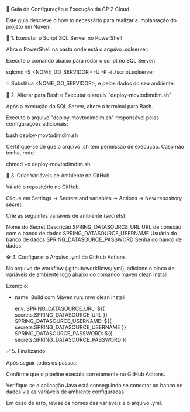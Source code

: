 🚀 Guia de Configuração e Execução da CP 2 Cloud

Este guia descreve o how to  necessário para realizar a implantação do projeto em Nuvem.

🧩 1. Executar o Script SQL Server no PowerShell

Abra o PowerShell na pasta onde está o arquivo .sqlserver.

Execute o comando abaixo para rodar o script no SQL Server:

sqlcmd -S <NOME_DO_SERVIDOR> -U <USUARIO> -P <SENHA> -i .\script.sqlserver


💡 Substitua <NOME_DO_SERVIDOR>, <USUARIO> e <SENHA> pelos dados do seu ambiente.



🐧 2. Alterar para Bash e Executar o arquiv "deploy-movtodimdim.sh"

Após a execução do SQL Server, altere o terminal para Bash.

Execute o arquivo "deploy-movtodimdim.sh" responsável pelas configurações adicionais:

bash deploy-movtodimdim.sh


Certifique-se de que o arquivo .sh tem permissão de execução. Caso não tenha, rode:

chmod +x deploy-movtodimdim.sh



🧠 3. Criar Variáveis de Ambiente no GitHub

Vá até o repositório no GitHub.

Clique em Settings → Secrets and variables → Actions → New repository secret.

Crie as seguintes variáveis de ambiente (secrets):

Nome do Secret	Descrição
SPRING_DATASOURCE_URL	URL de conexão com o banco de dados
SPRING_DATASOURCE_USERNAME	Usuário do banco de dados
SPRING_DATASOURCE_PASSWORD	Senha do banco de dados


⚙️ 4. Configurar o Arquivo .yml do GitHub Actions

No arquivo de workflow (.github/workflows/<nome-do-arquivo>.yml), adicione o bloco de variáveis de ambiente logo abaixo do comando maven clean install.

Exemplo:

- name: Build com Maven
  run: mvn clean install

  env:
    SPRING_DATASOURCE_URL: ${{ secrets.SPRING_DATASOURCE_URL }}
    SPRING_DATASOURCE_USERNAME: ${{ secrets.SPRING_DATASOURCE_USERNAME }}
    SPRING_DATASOURCE_PASSWORD: ${{ secrets.SPRING_DATASOURCE_PASSWORD }}

  

✅ 5. Finalizando

Após seguir todos os passos:

Confirme que o pipeline executa corretamente no GitHub Actions.

Verifique se a aplicação Java está conseguindo se conectar ao banco de dados via as variáveis de ambiente configuradas.

Em caso de erro, revise os nomes das variáveis e o arquivo .yml.
